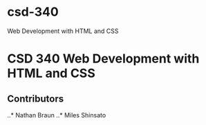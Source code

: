 # csd-340
Web Development with HTML and CSS

# CSD 340 Web Development with HTML and CSS

## Contributors

..* Nathan Braun
..* Miles Shinsato